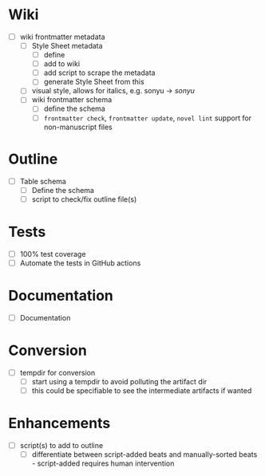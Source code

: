# Wiki
- [ ] wiki frontmatter metadata
  - [ ] Style Sheet metadata
    - [ ] define
    - [ ] add to wiki
    - [ ] add script to scrape the metadata
    - [ ] generate Style Sheet from this
  - [ ] visual style, allows for italics, e.g. sonyu -> *sonyu*
  - [ ] wiki frontmatter schema
    - [ ] define the schema
    - [ ] `frontmatter check`, `frontmatter update`, `novel lint` support for non-manuscript files

# Outline
- [ ] Table schema
  - [ ] Define the schema
  - [ ] script to check/fix outline file(s)

# Tests
- [ ] 100% test coverage
- [ ] Automate the tests in GitHub actions

# Documentation
- [ ] Documentation

# Conversion
- [ ] tempdir for conversion
  - [ ] start using a tempdir to avoid polluting the artifact dir
  - [ ] this could be specifiable to see the intermediate artifacts if wanted

# Enhancements
- [ ] script(s) to add to outline
  - [ ] differentiate between script-added beats and manually-sorted beats - script-added requires human intervention